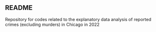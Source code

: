 ## README

Repository for codes related to the explanatory data analysis of reported crimes (excluding murders) in Chicago in 2022